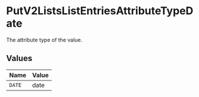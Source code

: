 # PutV2ListsListEntriesAttributeTypeDate

The attribute type of the value.


## Values

| Name   | Value  |
| ------ | ------ |
| `DATE` | date   |